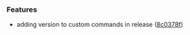 
### Features

* adding version to custom commands in release ([8c0378f](https://github.com/aversini/bump-and-release/commit/8c0378f5525279a447855c83a1a5bc228b3c9247))

